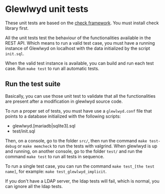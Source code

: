 # Glewlwyd unit tests

These unit tests are based on the [check framework](http://check.sourceforge.net/). You must install check library first.

All the unit tests test the behaviour of the functionalities available in the REST API. Which means to run a valid test case, you must have a running instance of Glewlwyd on localhost with the data initialized by the script `init.sql`.

When the valid test instance is available, you can build and run each test case. Run `make test` to run all automatic tests.

## Run the test suite

Basically, you can use those unit test to validate that all the functionalities are present after a modification in glewlwyd source code.

To run a proper set of tests, you must have use a `glewlwyd.conf` file that points to a database initialized with the following scripts:
- glewlwyd.[mariadb|sqlite3].sql
- test/init.sql

Then, on a console, go to the folder `src/`, then run the command `make test-debug` or `make memcheck` to run the tests with valgrind.
When glewlwyd is up and running, on another console, go to the folder `test/` and run the command `make test` to run all tests in sequence.

To run a single test case, you can run the command `make test_[the test name]`, for example: `make test_glewlwyd_implicit`.

If you don't have a LDAP server, the ldap tests will fail, which is normal, you can ignore all the ldap tests.
